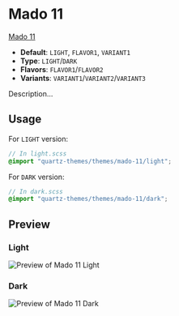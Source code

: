 # Mado 11

[Mado 11](https://github.com/hydescarf/Obsidian-Theme-Mado-11)

- **Default**: `LIGHT`, `FLAVOR1`, `VARIANT1`
- **Type**: `LIGHT`/`DARK`
- **Flavors**: `FLAVOR1`/`FLAVOR2`
- **Variants**: `VARIANT1`/`VARIANT2`/`VARIANT3`

Description...

## Usage

For `LIGHT` version:

```scss
// In light.scss
@import "quartz-themes/themes/mado-11/light";
```

For `DARK` version:

```scss
// In dark.scss
@import "quartz-themes/themes/mado-11/dark";
```

## Preview

### Light

![Preview of Mado 11 Light](preview-light.png)

### Dark

![Preview of Mado 11 Dark](preview-dark.png)
